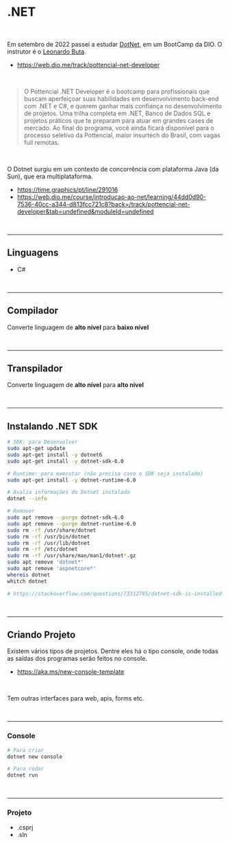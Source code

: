 # .NET

<br>

Em setembro de 2022 passei a estudar [DotNet](https://dotnet.microsoft.com), em um BootCamp da DIO. O instrutor é o [Leonardo Buta](https://www.linkedin.com/in/leonardo-buta).

- https://web.dio.me/track/pottencial-net-developer

<br>

> O Pottencial .NET Developer é o bootcamp para profissionais que buscam aperfeiçoar suas habilidades em desenvolvimento back-end com .NET e C#, e querem ganhar mais confiança no desenvolvimento de projetos. Uma trilha completa em .NET, Banco de Dados SQL e projetos práticos que te preparam para atuar em grandes cases de mercado. Ao final do programa, você ainda ficará disponível para o processo seletivo da Pottencial, maior insurtech do Brasil, com vagas full remotas.



<br>

O Dotnet surgiu em um contexto de concorrência com plataforma Java (da Sun), que era multiplataforma.

- https://time.graphics/pt/line/291016
- https://web.dio.me/course/introducao-ao-net/learning/44dd0d90-7536-40cc-a344-d813fcc721c8?back=/track/pottencial-net-developer&tab=undefined&moduleId=undefined

<br>

---

## Linguagens

- C#

<br>

---

## Compilador

Converte linguagem de **alto nível** para **baixo nível**

<br>

---

## Transpilador

Converte linguagem de **alto nível** para **alto nível**

<br>

---

## Instalando .NET SDK

```bash
# SDK: para Desenvolver
sudo apt-get update
sudo apt-get install -y dotnet6
sudo apt-get install -y dotnet-sdk-6.0

# Runtime: para executar (não precisa caso o SDK seja instalado)
sudo apt-get install -y dotnet-runtime-6.0

# Avalia informações do Dotnet instalado
dotnet --info

# Remover 
sudo apt remove --purge dotnet-sdk-6.0
sudo apt remove --purge dotnet-runtime-6.0
sudo rm -rf /usr/share/dotnet
sudo rm -rf /usr/bin/dotnet
sudo rm -rf /usr/lib/dotnet
sudo rm -rf /etc/dotnet
sudo rm -rf /usr/share/man/man1/dotnet*.gz
sudo apt remove 'dotnet*'
sudo apt remove 'aspnetcore*'
whereis dotnet
whitch dotnet

# https://stackoverflow.com/questions/73312785/dotnet-sdk-is-installed-but-not-recognized-linux-ubuntu-popos-22-04
```

<br>

---

## Criando Projeto

Existem vários tipos de projetos.
Dentre eles há o tipo console, onde todas as saídas dos programas serão feitos no console.

- https://aka.ms/new-console-template

<br>

Tem outras interfaces para web, apis, forms etc.

<br>

---

### Console

```bash
# Para criar
dotnet new console

# Para rodar
dotnet run
```

<br>

---


### Projeto

- .csprj
- .sln